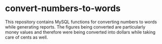 # convert-numbers-to-words
This repository contains MySQL functions for converting numbers to words while generating reports. The figures being converted are particularly money values and therefore were being converted into dollars while taking care of cents as well.
